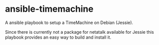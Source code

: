 # ansible-timemachine

A ansible playbook to setup a TimeMachine on Debian (Jessie).

Since there is currently not a package for netatalk available for Jessie this playbook provides an easy way to build and install it.

